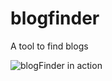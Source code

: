 # blogfinder
A tool to find blogs

![blogFinder in action](https://raw.githubusercontent.com/whiteseagull/blogfinder/blob/master/assets/blogFinder.png)
